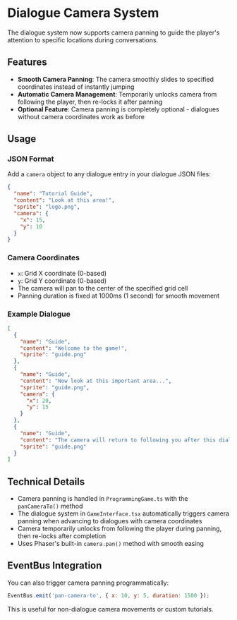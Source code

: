 # Dialogue Camera System

The dialogue system now supports camera panning to guide the player's attention to specific locations during conversations.

## Features

- **Smooth Camera Panning**: The camera smoothly slides to specified coordinates instead of instantly jumping
- **Automatic Camera Management**: Temporarily unlocks camera from following the player, then re-locks it after panning
- **Optional Feature**: Camera panning is completely optional - dialogues without camera coordinates work as before

## Usage

### JSON Format

Add a `camera` object to any dialogue entry in your dialogue JSON files:

```json
{
  "name": "Tutorial Guide",
  "content": "Look at this area!",
  "sprite": "logo.png",
  "camera": {
    "x": 15,
    "y": 10
  }
}
```

### Camera Coordinates

- `x`: Grid X coordinate (0-based)
- `y`: Grid Y coordinate (0-based)
- The camera will pan to the center of the specified grid cell
- Panning duration is fixed at 1000ms (1 second) for smooth movement

### Example Dialogue

```json
[
  {
    "name": "Guide",
    "content": "Welcome to the game!",
    "sprite": "guide.png"
  },
  {
    "name": "Guide",
    "content": "Now look at this important area...",
    "sprite": "guide.png",
    "camera": {
      "x": 20,
      "y": 15
    }
  },
  {
    "name": "Guide",
    "content": "The camera will return to following you after this dialogue ends.",
    "sprite": "guide.png"
  }
]
```

## Technical Details

- Camera panning is handled in `ProgrammingGame.ts` with the `panCameraTo()` method
- The dialogue system in `GameInterface.tsx` automatically triggers camera panning when advancing to dialogues with camera coordinates
- Camera temporarily unlocks from following the player during panning, then re-locks after completion
- Uses Phaser's built-in `camera.pan()` method with smooth easing

## EventBus Integration

You can also trigger camera panning programmatically:

```javascript
EventBus.emit('pan-camera-to', { x: 10, y: 5, duration: 1500 });
```

This is useful for non-dialogue camera movements or custom tutorials.
